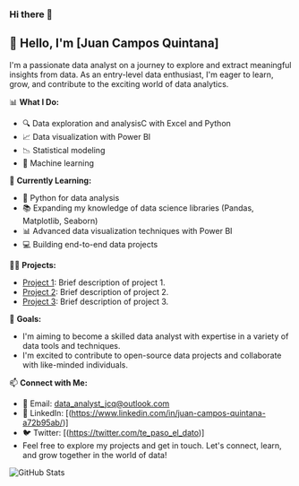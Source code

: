 ### Hi there 👋
## 👋 Hello, I'm [Juan Campos Quintana]

I'm a passionate data analyst on a journey to explore and extract meaningful insights from data. As an entry-level data enthusiast, I'm eager to learn, grow, and contribute to the exciting world of data analytics.

📊 **What I Do:**
- 🔍 Data exploration and analysisC with Excel and Python
- 📈 Data visualization with Power BI
- 📉 Statistical modeling
- 🧠 Machine learning

🌱 **Currently Learning:**
- 🐍 Python for data analysis
- 📚 Expanding my knowledge of data science libraries (Pandas, Matplotlib, Seaborn)
- 📊 Advanced data visualization techniques with Power BI
- 💻 Building end-to-end data projects

👨‍💻 **Projects:**
- [Project 1](link-to-project-1): Brief description of project 1.
- [Project 2](link-to-project-2): Brief description of project 2.
- [Project 3](link-to-project-3): Brief description of project 3.

🚀 **Goals:**
- I'm aiming to become a skilled data analyst with expertise in a variety of data tools and techniques.
- I'm excited to contribute to open-source data projects and collaborate with like-minded individuals.

📫 **Connect with Me:**
- 📧 Email: [data_analyst_jcq@outlook.com](mailto:YourEmail@email.com)
- 💼 LinkedIn: [(https://www.linkedin.com/in/juan-campos-quintana-a72b95ab/)]
- 🐦 Twitter: [(https://twitter.com/te_paso_el_dato)]
- Feel free to explore my projects and get in touch. Let's connect, learn, and grow together in the world of data!

![GitHub Stats](https://github-readme-stats.vercel.app/api?username=YourUsername&show_icons=true)


<!--
**jumacaq/jumacaq** is a ✨ _special_ ✨ repository because its `README.md` (this file) appears on your GitHub profile.

Here are some ideas to get you started:

- 🔭 I’m currently working on ...
- 🌱 I’m currently learning ...
- 👯 I’m looking to collaborate on ...
- 🤔 I’m looking for help with ...
- 💬 Ask me about ...
- 📫 How to reach me: ...
- 😄 Pronouns: ...
- ⚡ Fun fact: ...
-->
